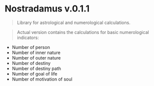 # Nostradamus v.0.1.1

> Library for astrological and numerological calculations.

> Actual version contains the calculations for basic numerological indicators:

- Number of person
- Number of inner nature
- Number of outer nature
- Number of destiny
- Number of destiny path
- Number of goal of life
- Number of motivation of soul

